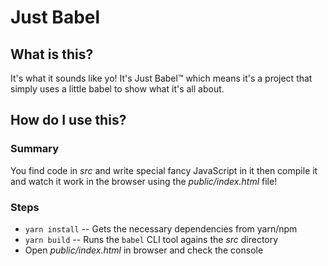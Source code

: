 # Just Babel

## What is this?

It's what it sounds like yo! It's Just Babel™️ which means it's a project that simply uses a little babel to show what it's all about.

## How do I use this?

### Summary

You find code in _src_ and write special fancy JavaScript in it then compile it and watch it work in the browser using the _public/index.html_ file!

### Steps

- `yarn install` -- Gets the necessary dependencies from yarn/npm
- `yarn build` -- Runs the `babel` CLI tool agains the _src_ directory
- Open _public/index.html_ in browser and check the console